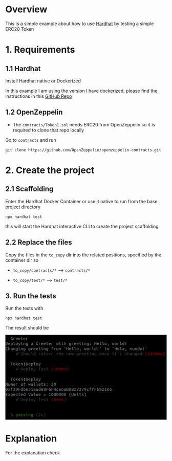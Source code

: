 
# Overview 

This is a simple example about how to use [Hardhat](https://hardhat.org/) by testing a simple ERC20 Token 



# 1. Requirements 

## 1.1 Hardhat 

Install Hardhat native or Dockerized 

In this example I am using the version I have dockerized, please find the instructions in this [GitHub Repo](https://nicolabernini.github.io/Hardhat-Dockerized/)





## 1.2 OpenZeppelin 

- The `contracts/Token1.sol` needs ERC20 from OpenZeppelin so it is required to clone that repo locally 

Go to `contracts` and run

```
git clone https://github.com/OpenZeppelin/openzeppelin-contracts.git
```





# 2. Create the project 

## 2.1 Scaffolding 

Enter the Hardhat Docker Container or use it native to run from the base project directory 

```
npx hardhat test
```

this will start the Hardhat interactive CLI to create the project scaffolding



## 2.2 Replace the files 

Copy the files in the `to_copy` dir into the related positions, specified by the container dir so 

- `to_copy/contracts/*` --> `contracts/*`

- `to_copy/test/*` --> `test/*`





## 3. Run the tests 

Run the tests with 

```
npx hardhat test
```



The result should be 

![Img1](https://raw.githubusercontent.com/NicolaBernini/Experiments_Hardhat_ERC20_20210606/main/images/Img1.png)







# Explanation 

For the explanation check 



